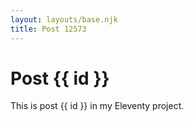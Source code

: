 ```yaml
---
layout: layouts/base.njk
title: Post 12573
---
```


# Post {{ id }}

This is post {{ id }} in my Eleventy project.

